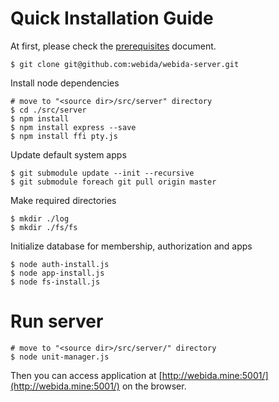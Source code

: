 # Quick Installation Guide

At first, please check the [prerequisites](./prerequisites.md) document.

```
$ git clone git@github.com:webida/webida-server.git
```

Install node dependencies

```
# move to "<source dir>/src/server" directory
$ cd ./src/server
$ npm install
$ npm install express --save
$ npm install ffi pty.js
```

Update default system apps

```
$ git submodule update --init --recursive
$ git submodule foreach git pull origin master
```

Make required directories

```
$ mkdir ./log
$ mkdir ./fs/fs
```

Initialize database for membership, authorization and apps

```
$ node auth-install.js
$ node app-install.js
$ node fs-install.js
```

# Run server

```
# move to "<source dir>/src/server/" directory
$ node unit-manager.js
```

Then you can access application at [http://webida.mine:5001/](http://webida.mine:5001/) on the browser.
